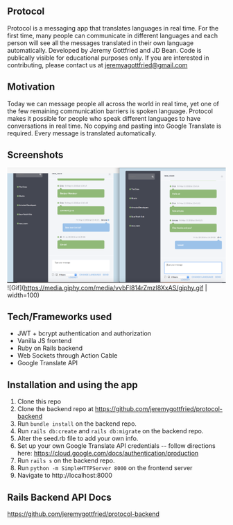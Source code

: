 ## Protocol 
Protocol is a messaging app that translates languages in real time. For the first time, many people can communicate in different 
languages and each person will see all the messages translated in their own language automatically. 
Developed by Jeremy Gottfried and JD Bean. Code is publically visible for educational purposes only. 
If you are interested in contributing, please contact us at
jeremyagottfried@gmail.com 

## Motivation 
Today we can message people all across the world in real time, yet one of the few remaining communication barriers
is spoken language. Protocol makes it possible for people who speak different languages to have conversations in real time. 
No copying and pasting into Google Translate is required. Every message is translated automatically.

## Screenshots
![Screenshot](https://raw.githubusercontent.com/jeremygottfried/protocol-frontend/master/Protocol_Screenshot.png)
![Gif](https://media.giphy.com/media/vvbFI814rZmzl8XxAS/giphy.gif | width=100)

## Tech/Frameworks used
- JWT + bcrypt authentication and authorization
- Vanilla JS frontend
- Ruby on Rails backend
- Web Sockets through Action Cable
- Google Translate API 

## Installation and using the app

1. Clone this repo 
2. Clone the backend repo at https://github.com/jeremygottfried/protocol-backend
3. Run `bundle install` on the backend repo. 
4. Run `rails db:create` and `rails db:migrate` on the backend repo. 
5. Alter the seed.rb file to add your own info. 
5. Set up your own Google Translate API credentials -- follow directions here: https://cloud.google.com/docs/authentication/production
6. Run `rails s` on the backend repo. 
7. Run `python -m SimpleHTTPServer 8000` on the frontend server
8. Navigate to http://localhost:8000

## Rails Backend API Docs 
https://github.com/jeremygottfried/protocol-backend
